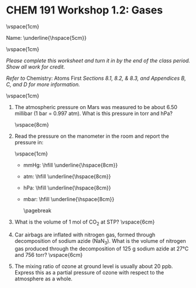 # CHEM 191 Workshop 1.2: Gases

\vspace{1cm}

Name: \underline{\hspace{5cm}}

\vspace{1cm}

*Please complete this worksheet and turn it in by the end of the class period.  Show all work for credit.*

*Refer to* Chemistry: Atoms First *Sections 8.1, 8.2, & 8.3, and Appendices B, C, and D for more information.*

\vspace{1cm}

1. The atmospheric pressure on Mars was measured to be about 6.50 millibar (1 bar = 0.997 atm).  What is this pressure in torr and hPa?

    \vspace{8cm}

1.  Read the pressure on the manometer in the room and report the pressure in:

    \vspace{1cm}

     - mmHg: \hfill \underline{\hspace{8cm}}  
     - atm: \hfill \underline{\hspace{8cm}}  
     - hPa: \hfill \underline{\hspace{8cm}}   
     - mbar: \hfill \underline{\hspace{8cm}}  

         \pagebreak

1. What is the volume of 1 mol of CO$_2$ at STP?
    \vspace{6cm}

1. Car airbags are inflated with nitrogen gas, formed through decomposition of sodium azide (NaN$_3$).  What is the volume of nitrogen gas produced through the decomposition of 125 g sodium azide at 27°C and 756 torr?
    \vspace{6cm}

1. The mixing ratio of ozone at ground level is usually about 20 ppb.  Express this as a partial pressure of ozone with respect to the atmosphere as a whole.



<!-- 1. Calculate the number concentration (number density) of air molecules in the atmosphere at STP.

1. When p = 1013 hPa and T = 288 K, what is the density of dry air?

1. What altitude corresponds to a pressure of 1 hPa? -->
